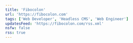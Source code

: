 ```yaml
---
title: 'Fibocolon'
url: 'https://fibocolon.com'
tags: ['Web Developer', 'Headless CMS', 'Web Engineer']
updatesFeed: 'https://fibocolon.com/rss.xml'
nsfw: false
rss: true
---
```

